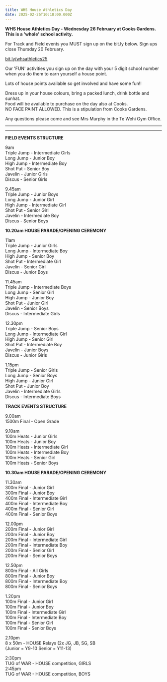 ```yaml
---
title: WHS House Athletics Day
date: 2025-02-26T10:18:00.000Z
---
```

**WHS House Athletics Day - Wednesday 26 February at Cooks Gardens.  
This is a 'whole' school activity.**

For Track and Field events you MUST sign up on the bit.ly below.  Sign ups close Thursday 20 February.

[bit.ly/whsathletics25](https://docs.google.com/forms/d/e/1FAIpQLSdb5Ru7kI5kKtAkVd0770UjScokud0CQx-BhUw3si95rwnBOw/viewform)[](https://docs.google.com/forms/d/e/1FAIpQLSdb5Ru7kI5kKtAkVd0770UjScokud0CQx-BhUw3si95rwnBOw/viewform)[](https://docs.google.com/forms/d/e/1FAIpQLSdb5Ru7kI5kKtAkVd0770UjScokud0CQx-BhUw3si95rwnBOw/viewform)

[](https://docs.google.com/forms/d/e/1FAIpQLSdb5Ru7kI5kKtAkVd0770UjScokud0CQx-BhUw3si95rwnBOw/viewform)Our 'FUN' activities you sign up on the day with your 5 digit school number when you do them to earn yourself a house point.

Lots of house points available so get involved and have some fun!!

Dress up in your house colours, bring a packed lunch, drink bottle and sunhat.  
Food will be available to purchase on the day also at Cooks.  
NO FACE PAINT ALLOWED.  This is a stipulation from Cooks Gardens.

Any questions please come and see Mrs Murphy in the Te Wehi Gym Office.

--------------------------
--------------------------

**FIELD EVENTS STRUCTURE**

9am  
Triple Jump - Intermediate Girls  
Long Jump - Junior Boy  
High Jump - Intermediate Boy  
Shot Put - Senior Boy  
Javelin - Junior Girls  
Discus - Senior Girls

9.45am  
Triple Jump - Junior Boys  
Long Jump - Junior Girl  
High Jump - Intermediate Girl  
Shot Put - Senior Girl  
Javelin - Intermediate Boy  
Discus - Senior Boys

**10.20am	HOUSE PARADE/OPENING CEREMONY**

11am  
Triple Jump - Junior Girls  
Long Jump - Intermediate Boy  
High Jump - Senior Boy  
Shot Put - Intermediate Girl  
Javelin - Senior Girl  
Discus - Junior Boys 

11.45am  
Triple Jump - Intermediate Boys  
Long Jump - Senior Girl  
High Jump - Junior Boy  
Shot Put - Junior Girl  
Javelin - Senior Boys      
Discus - Intermediate Girls

12.30pm  
Triple Jump - Senior Boys  
Long Jump - Intermediate Girl  
High Jump - Senior Girl  
Shot Put - Intermediate Boy  
Javelin - Junior Boys  
Discus - Junior Girls
	
1.15pm  
Triple Jump - Senior Girls  
Long Jump - Senior Boys  
High Jump - Junior Girl  
Shot Put - Junior Boy  
Javelin - Intermediate Girls  
Discus - Intermediate Boys


**TRACK EVENTS STRUCTURE**

9.00am  
1500m Final - Open Grade

9.10am  
100m Heats - Junior Girls  
100m Heats - Junior Boy  
100m Heats - Intermediate Girl  
100m Heats - Intermediate Boy  
100m Heats - Senior Girl  
100m Heats - Senior Boys

**10.30am	HOUSE PARADE/OPENING CEREMONY**

		 
11.30am  
300m Final - Junior Girl  
300m Final - Junior Boy  
400m Final - Intermediate Girl  
400m Final - Intermediate Boy  
400m Final - Senior Girl  
400m Final - Senior Boys


12.00pm  
200m Final - Junior Girl  
200m Final - Junior Boy  
200m Final - Intermediate Girl  
200m Final - Intermediate Boy  
200m Final - Senior Girl  
200m Final - Senior Boys
		
12.50pm  
800m Final - All Girls  
800m Final - Junior Boy  
800m Final - Intermediate Boy  
800m Final - Senior Boys

1.20pm  
100m Final - Junior Girl  
100m Final - Junior Boy  
100m Final - Intermediate Girl  
100m Final - Intermediate Boy  
100m Final - Senior Girl  
100m Final - Senior Boys

2.10pm  
8 x 50m - HOUSE Relays (2x JG, JB, SG, SB  
(Junior = Y9-10 Senior = Y11-13)  

2:30pm  
TUG of WAR - HOUSE competition, GIRLS  
2:45pm  
TUG of WAR - HOUSE competition, BOYS

